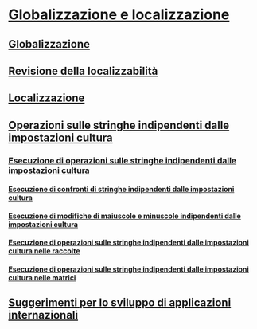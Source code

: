 # [Globalizzazione e localizzazione](index.md)
## [Globalizzazione](globalization.md)
## [Revisione della localizzabilità](localizability-review.md)
## [Localizzazione](localization.md)
## [Operazioni sulle stringhe indipendenti dalle impostazioni cultura](culture-insensitive-string-operations.md)
### [Esecuzione di operazioni sulle stringhe indipendenti dalle impostazioni cultura](performing-culture-insensitive-string-operations.md)
#### [Esecuzione di confronti di stringhe indipendenti dalle impostazioni cultura](performing-culture-insensitive-string-comparisons.md)
#### [Esecuzione di modifiche di maiuscole e minuscole indipendenti dalle impostazioni cultura](performing-culture-insensitive-case-changes.md)
#### [Esecuzione di operazioni sulle stringhe indipendenti dalle impostazioni cultura nelle raccolte](performing-culture-insensitive-string-operations-in-collections.md)
#### [Esecuzione di operazioni sulle stringhe indipendenti dalle impostazioni cultura nelle matrici](performing-culture-insensitive-string-operations-in-arrays.md)
## [Suggerimenti per lo sviluppo di applicazioni internazionali](best-practices-for-developing-world-ready-apps.md)
